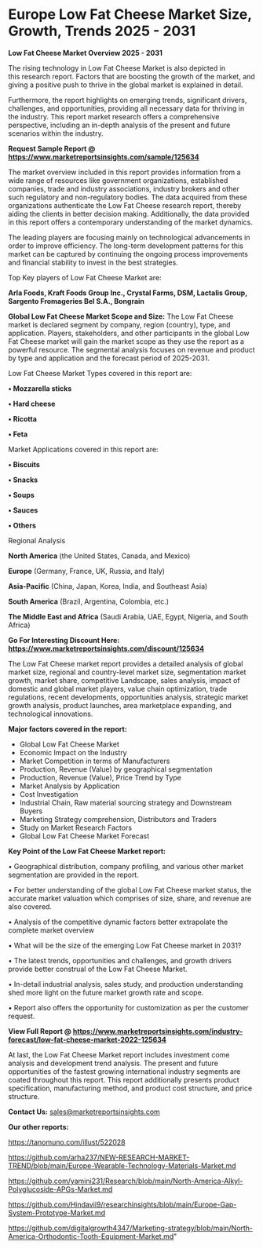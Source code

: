 # Europe Low Fat Cheese Market Size, Growth, Trends 2025 - 2031

<Strong> Low Fat Cheese Market Overview 2025 - 2031</strong>

The rising technology in Low Fat Cheese Market is also depicted in this research report. Factors that are boosting the growth of the market, and giving a positive push to thrive in the global market is explained in detail.

Furthermore, the report highlights on emerging trends, significant drivers, challenges, and opportunities, providing all necessary data for thriving in the industry. This report market research offers a comprehensive perspective, including an in-depth analysis of the present and future scenarios within the industry.

<strong>Request Sample Report @ <a href=https://www.marketreportsinsights.com/sample/125634>https://www.marketreportsinsights.com/sample/125634</a></strong>

The market overview included in this report provides information from a wide range of resources like government organizations, established companies, trade and industry associations, industry brokers and other such regulatory and non-regulatory bodies. The data acquired from these organizations authenticate the Low Fat Cheese research report, thereby aiding the clients in better decision making. Additionally, the data provided in this report offers a contemporary understanding of the market dynamics.

The leading players are focusing mainly on technological advancements in order to improve efficiency. The long-term development patterns for this market can be captured by continuing the ongoing process improvements and financial stability to invest in the best strategies.

Top Key players of Low Fat Cheese Market are:

<strong>Arla Foods, Kraft Foods Group Inc., Crystal Farms, DSM, Lactalis Group, Sargento Fromageries Bel S.A., Bongrain</strong>

<strong><b>Global Low Fat Cheese Market Scope and Size:</b></strong>
The Low Fat Cheese market is declared segment by company, region (country), type, and application. Players, stakeholders, and other participants in the global Low Fat Cheese market will gain the market scope as they use the report as a powerful resource. The segmental analysis focuses on revenue and product by type and application and the forecast period of 2025-2031.

Low Fat Cheese Market Types covered in this report are:

<strong>• Mozzarella sticks

• Hard cheese

• Ricotta

• Feta</strong>

Market Applications covered in this report are:

<strong>• Biscuits

• Snacks

• Soups

• Sauces

• Others</strong> 

Regional Analysis

<strong>North America</strong> (the United States, Canada, and Mexico)

<strong>Europe</strong> (Germany, France, UK, Russia, and Italy)

<strong>Asia-Pacific</strong> (China, Japan, Korea, India, and Southeast Asia)

<strong>South America</strong> (Brazil, Argentina, Colombia, etc.)

<strong>The Middle East and Africa</strong> (Saudi Arabia, UAE, Egypt, Nigeria, and South Africa)

<strong>Go For Interesting Discount Here: <a href=https://www.marketreportsinsights.com/discount/125634>https://www.marketreportsinsights.com/discount/125634</a></strong>

The Low Fat Cheese market report provides a detailed analysis of global market size, regional and country-level market size, segmentation market growth, market share, competitive Landscape, sales analysis, impact of domestic and global market players, value chain optimization, trade regulations, recent developments, opportunities analysis, strategic market growth analysis, product launches, area marketplace expanding, and technological innovations.

<strong><b>Major factors covered in the report:</b></strong>
<ul>
  <li>Global Low Fat Cheese Market </li>
  <li>Economic Impact on the Industry</li>
  <li>Market Competition in terms of Manufacturers</li>
  <li>Production, Revenue (Value) by geographical segmentation</li>
  <li>Production, Revenue (Value), Price Trend by Type</li>
  <li>Market Analysis by Application</li>
  <li>Cost Investigation</li>
  <li>Industrial Chain, Raw material sourcing strategy and Downstream Buyers</li>
  <li>Marketing Strategy comprehension, Distributors and Traders</li>
  <li>Study on Market Research Factors</li>
  <li>Global Low Fat Cheese Market Forecast</li>
</ul>

<strong><b>Key Point of the Low Fat Cheese Market report:</b></strong>

• Geographical distribution, company profiling, and various other market segmentation are provided in the report.

• For better understanding of the global Low Fat Cheese market status, the accurate market valuation which comprises of size, share, and revenue are also covered.

• Analysis of the competitive dynamic factors better extrapolate the complete market overview

• What will be the size of the emerging Low Fat Cheese market in 2031?

• The latest trends, opportunities and challenges, and growth drivers provide better construal of the Low Fat Cheese Market.

• In-detail industrial analysis, sales study, and production understanding shed more light on the future market growth rate and scope.

• Report also offers the opportunity for customization as per the customer request.

<strong><b>View Full Report @ <a href=https://www.marketreportsinsights.com/industry-forecast/low-fat-cheese-market-2022-125634>https://www.marketreportsinsights.com/industry-forecast/low-fat-cheese-market-2022-125634</a></b></strong>


At last, the Low Fat Cheese Market report includes investment come analysis and development trend analysis. The present and future opportunities of the fastest growing international industry segments are coated throughout this report. This report additionally presents product specification, manufacturing method, and product cost structure, and price structure.

<strong>Contact Us:</strong>
sales@marketreportsinsights.com

<strong>Our other reports:</strong>

<a href=https://tanomuno.com/illust/522028>https://tanomuno.com/illust/522028</a>

<a href=https://github.com/arha237/NEW-RESEARCH-MARKET-TREND/blob/main/Europe-Wearable-Technology-Materials-Market.md>https://github.com/arha237/NEW-RESEARCH-MARKET-TREND/blob/main/Europe-Wearable-Technology-Materials-Market.md</a>

<a href=https://github.com/yamini231/Research/blob/main/North-America-Alkyl-Polyglucoside-APGs-Market.md>https://github.com/yamini231/Research/blob/main/North-America-Alkyl-Polyglucoside-APGs-Market.md</a>

<a href=https://github.com/Hindavii9/researchinsights/blob/main/Europe-Gap-System-Prototype-Market.md>https://github.com/Hindavii9/researchinsights/blob/main/Europe-Gap-System-Prototype-Market.md</a>

<a href=https://github.com/digitalgrowth4347/Marketing-strategy/blob/main/North-America-Orthodontic-Tooth-Equipment-Market.md>https://github.com/digitalgrowth4347/Marketing-strategy/blob/main/North-America-Orthodontic-Tooth-Equipment-Market.md</a>"
